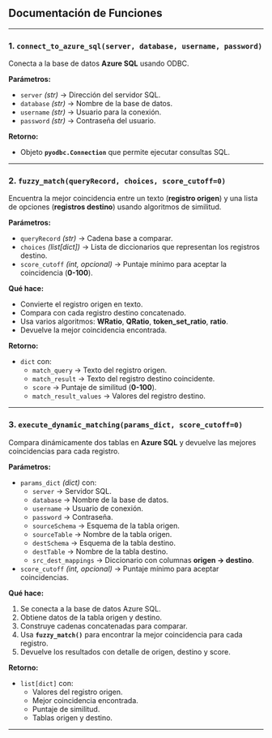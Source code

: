 ##  Documentación de Funciones

---

### **1. `connect_to_azure_sql(server, database, username, password)`**
Conecta a la base de datos **Azure SQL** usando ODBC.

**Parámetros:**
- `server` *(str)* → Dirección del servidor SQL.
- `database` *(str)* → Nombre de la base de datos.
- `username` *(str)* → Usuario para la conexión.
- `password` *(str)* → Contraseña del usuario.

**Retorno:**
- Objeto **`pyodbc.Connection`** que permite ejecutar consultas SQL.

---

### **2. `fuzzy_match(queryRecord, choices, score_cutoff=0)`**
Encuentra la mejor coincidencia entre un texto (**registro origen**) y una lista de opciones (**registros destino**) usando algoritmos de similitud.

**Parámetros:**
- `queryRecord` *(str)* → Cadena base a comparar.
- `choices` *(list[dict])* → Lista de diccionarios que representan los registros destino.
- `score_cutoff` *(int, opcional)* → Puntaje mínimo para aceptar la coincidencia (**0-100**).

**Qué hace:**
- Convierte el registro origen en texto.
- Compara con cada registro destino concatenado.
- Usa varios algoritmos: **WRatio**, **QRatio**, **token_set_ratio**, **ratio**.
- Devuelve la mejor coincidencia encontrada.

**Retorno:**
- `dict` con:
  - `match_query` → Texto del registro origen.
  - `match_result` → Texto del registro destino coincidente.
  - `score` → Puntaje de similitud (**0-100**).
  - `match_result_values` → Valores del registro destino.

---

### **3. `execute_dynamic_matching(params_dict, score_cutoff=0)`**
Compara dinámicamente dos tablas en **Azure SQL** y devuelve las mejores coincidencias para cada registro.

**Parámetros:**
- `params_dict` *(dict)* con:
  - `server` → Servidor SQL.
  - `database` → Nombre de la base de datos.
  - `username` → Usuario de conexión.
  - `password` → Contraseña.
  - `sourceSchema` → Esquema de la tabla origen.
  - `sourceTable` → Nombre de la tabla origen.
  - `destSchema` → Esquema de la tabla destino.
  - `destTable` → Nombre de la tabla destino.
  - `src_dest_mappings` → Diccionario con columnas **origen → destino**.
- `score_cutoff` *(int, opcional)* → Puntaje mínimo para aceptar coincidencias.

**Qué hace:**
1. Se conecta a la base de datos Azure SQL.
2. Obtiene datos de la tabla origen y destino.
3. Construye cadenas concatenadas para comparar.
4. Usa **`fuzzy_match()`** para encontrar la mejor coincidencia para cada registro.
5. Devuelve los resultados con detalle de origen, destino y score.

**Retorno:**
- `list[dict]` con:
  - Valores del registro origen.
  - Mejor coincidencia encontrada.
  - Puntaje de similitud.
  - Tablas origen y destino.

---
